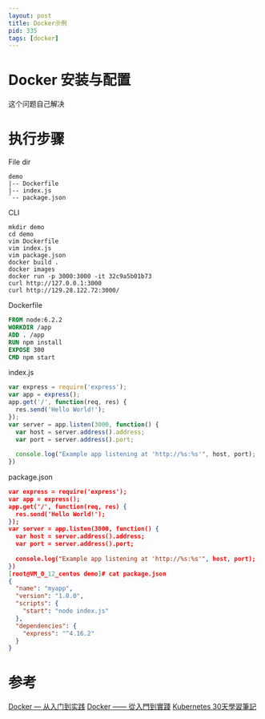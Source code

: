 ```yaml
---
layout: post
title: Docker示例
pid: 335
tags: [docker]
---
```


# Docker 安装与配置

这个问题自己解决

# 执行步骤

File dir
```shell
demo
|-- Dockerfile
|-- index.js
`-- package.json
```

CLI

```shell
mkdir demo
cd demo
vim Dockerfile
vim index.js
vim package.json
docker build .
docker images
docker run -p 3000:3000 -it 32c9a5b01b73
curl http://127.0.0.1:3000
curl http://129.28.122.72:3000/
```

Dockerfile

```Dockerfile
FROM node:6.2.2
WORKDIR /app
ADD . /app
RUN npm install
EXPOSE 300
CMD npm start
```

index.js

```index.js
var express = require('express');
var app = express();
app.get('/', function(req, res) {
  res.send('Hello World!');
});
var server = app.listen(3000, function() {
  var host = server.address().address;
  var port = server.address().port;
  
  console.log("Example app listening at 'http://%s:%s'", host, port);
})
```

package.json

```package.json
var express = require('express');
var app = express();
app.get('/', function(req, res) {
  res.send('Hello World!');
});
var server = app.listen(3000, function() {
  var host = server.address().address;
  var port = server.address().port;
  
  console.log("Example app listening at 'http://%s:%s'", host, port);
})
[root@VM_0_12_centos demo]# cat package.json
{
  "name": "myapp",
  "version": "1.0.0",
  "scripts": {
    "start": "node index.js"
  },
  "dependencies": {
    "express": "^4.16.2"
  }
}
```


# 参考

[Docker — 从入门到实践](https://github.com/yeasy/docker_practice/)
[Docker —— 從入門到實踐](https://philipzheng.gitbooks.io/docker_practice/content/)
[Kubernetes 30天學習筆記](https://github.com/zxcvbnius/k8s-30-day-sharing)

